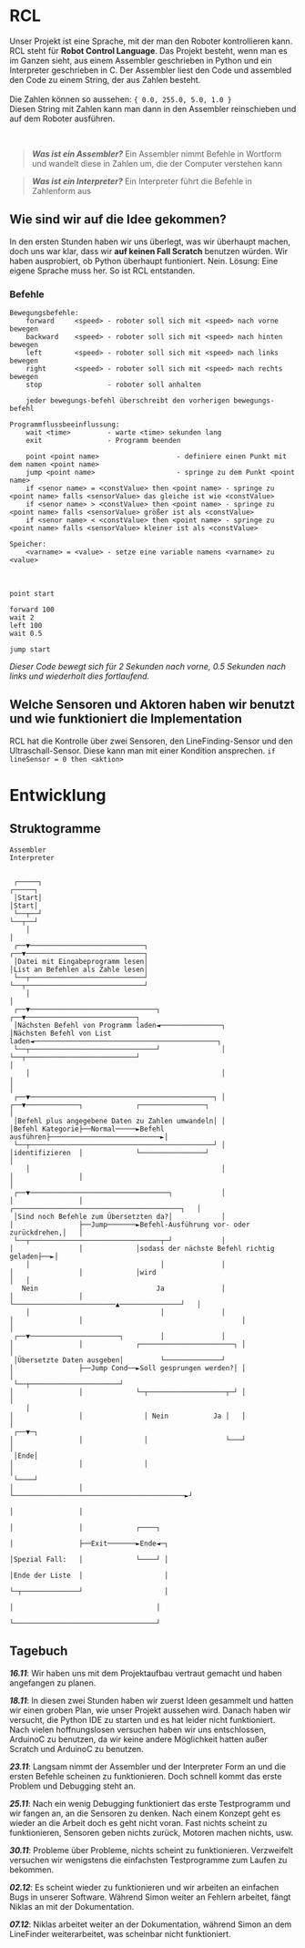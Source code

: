 # RCL
Unser Projekt ist eine Sprache, mit der man den Roboter kontrollieren kann. RCL steht für **Robot Control Language**. Das Projekt besteht, wenn man es im Ganzen sieht, 
aus einem Assembler geschrieben in Python und ein Interpreter geschrieben in C. Der Assembler liest den Code und assembled den Code zu einem String, 
der aus Zahlen besteht.
<br/>
<br/>
Die Zahlen können so aussehen:
  `{ 0.0, 255.0, 5.0, 1.0 }`
<br/>
Diesen String mit Zahlen kann man dann in den Assembler reinschieben und auf dem Roboter ausführen.

<br/>

> ***Was ist ein Assembler?*** Ein Assembler nimmt Befehle in Wortform und wandelt diese in Zahlen um, die der Computer verstehen kann

> ***Was ist ein Interpreter?*** Ein Interpreter führt die Befehle in Zahlenform aus


## Wie sind wir auf die Idee gekommen?
In den ersten Stunden haben wir uns überlegt, was wir überhaupt machen, doch uns war klar, dass wir **auf keinen Fall Scratch** benutzen würden. Wir haben ausprobiert, 
ob Python überhaupt funtioniert. Nein. Lösung: Eine eigene Sprache muss her.
So ist RCL entstanden. 

### Befehle
```
Bewegungsbefehle:
    forward     <speed> - roboter soll sich mit <speed> nach vorne bewegen
    backward    <speed> - roboter soll sich mit <speed> nach hinten bewegen 
    left        <speed> - roboter soll sich mit <speed> nach links bewegen
    right       <speed> - roboter soll sich mit <speed> nach rechts bewegen
    stop                - roboter soll anhalten

    jeder bewegungs-befehl überschreibt den vorherigen bewegungs-befehl

Programmflussbeeinflussung:
    wait <time>         - warte <time> sekunden lang
    exit                - Programm beenden

    point <point name> 				     - definiere einen Punkt mit dem namen <point name>
    jump <point name>				     - springe zu dem Punkt <point name>
    if <senor name> = <constValue> then <point name> - springe zu <point name> falls <sensorValue> das gleiche ist wie <constValue>
    if <senor name> > <constValue> then <point name> - springe zu <point name> falls <sensorValue> größer ist als <constValue>
    if <senor name> < <constValue> then <point name> - springe zu <point name> falls <sensorValue> kleiner ist als <constValue>

Speicher:
    <varname> = <value> - setze eine variable namens <varname> zu <value>

```

<br/>

```
point start

forward 100
wait 2
left 100
wait 0.5

jump start
```
*Dieser Code bewegt sich für 2 Sekunden nach vorne, 0.5 Sekunden nach links und wiederholt dies fortlaufend.*

## Welche Sensoren und Aktoren haben wir benutzt und wie funktioniert die Implementation
RCL hat die Kontrolle über zwei Sensoren, den LineFinding-Sensor und den Ultraschall-Sensor. Diese kann man mit einer Kondition ansprechen. ```if lineSensor = 0 then <aktion>```

# Entwicklung
## Struktogramme
```
Assembler                                                             Interpreter


 ┌─────┐                                                               ┌─────┐
 │Start│                                                               │Start│
 └──┬──┘                                                               └──┬──┘
    │                                                                     │
 ┌──▼────────────────────────────┐                                     ┌──▼─────────────────────────────┐
 │Datei mit Eingabeprogramm lesen│                                     │List an Befehlen als Zahle lesen│
 └──┬────────────────────────────┘                                     └──┬─────────────────────────────┘
    │                                                                     │
 ┌──▼───────────────────────────────┐                                  ┌──▼───────────────────────────┐
 │Nächsten Befehl von Programm laden◄───────────────┐                  │Nächsten Befehl von List laden◄─────────────────────────────────────────────┐
 └──┬───────────────────────────────┘               │                  └──┬───────────────────────────┘                                             │
    │                                               │                     │                                                                         │
 ┌──▼─────────────────────────────────────────────┐ │                  ┌──▼─────────────┐             ┌────────────────┐                            │
 │Befehl plus angegebene Daten zu Zahlen umwandeln│ │                  │Befehl Kategorie├──Normal─────►Befehl ausführen├───────────────────────────►│
 └──┬─────────────────────────────────────────────┘ │                  │identifizieren  │             └────────────────┘                            │
    │                                               │                  │                │                                                           │
 ┌──▼──────────────────────────────────┐            │                  │                │             ┌─────────────────────────────────────────┐   │
 │Sind noch Befehle zum Übersetzten da?│            │                  │                ├──Jump───────►Befehl-Ausführung vor- oder zurückdrehen,│   │
 └──┬────────────────────────────────┬─┘            │                  │                │             │sodass der nächste Befehl richtig geladen├──►│
    │                                │              │                  │                │             │wird                                     │   │
   Nein                             Ja              │                  │                │             └─────────────────────────▲───────────────┘   │
    │                                │              │                  │                │                                       │                   │
 ┌──▼──────────────────────┐         │              │                  │                │             ┌───────────────────────┐ │                   │
 │Übersetzte Daten ausgeben│         └──────────────┘                  │                ├──Jump Cond──►Soll gesprungen werden?│ │                   │
 └──┬──────────────────────┘                                           │                │             └─┬───────────────────┬─┘ │                   │
    │                                                                  │                │               │ Nein           Ja │   │                   │
 ┌──▼─┐                                                                │                │               │                   └───┘                   │
 │Ende│                                                                │                │               │                                           │
 └────┘                                                                │                │               └──────────────────────────────────────────►┘
                                                                       │                │
                                                                       │                │             ┌────┐
                                                                       │                ├──Exit───────►Ende◄─┐
                                                                       │Spezial Fall:   │             └────┘ │
                                                                       │Ende der Liste  │                    │
                                                                       └─┬──────────────┘                    │
                                                                         │                                   │
                                                                         └───────────────────────────────────┘
```



## Tagebuch
***16.11***: Wir haben uns mit dem Projektaufbau vertraut gemacht und haben angefangen zu planen.

***18.11***: In diesen zwei Stunden haben wir zuerst Ideen gesammelt und hatten wir einen groben Plan, wie unser Projekt aussehen wird. Danach haben wir versucht, die Python IDE zu starten und es hat leider nicht funktioniert. Nach vielen hoffnungslosen versuchen haben wir uns entschlossen, ArduinoC zu benutzen, da wir keine andere Möglichkeit hatten außer Scratch und ArduinoC zu benutzen.

***23.11***: Langsam nimmt der Assembler und der Interpreter Form an und die ersten Befehle scheinen zu funktionieren. Doch schnell kommt das erste Problem und Debugging steht an.

***25.11***: Nach ein wenig Debugging funktioniert das erste Testprogramm und wir fangen an, an die Sensoren zu denken. Nach einem Konzept geht es wieder an die Arbeit doch es geht nicht voran. Fast nichts scheint zu funktionieren, Sensoren geben nichts zurück, Motoren machen nichts, usw.

***30.11***: Probleme über Probleme, nichts scheint zu funktionieren. Verzweifelt versuchen wir wenigstens die einfachsten Testprogramme zum Laufen zu bekommen.

***02.12***: Es scheint wieder zu funktionieren und wir arbeiten an einfachen Bugs in unserer Software. Während Simon weiter an Fehlern arbeitet, fängt Niklas an mit der Dokumentation.

***07.12***: Niklas arbeitet weiter an der Dokumentation, während Simon an dem LineFinder weiterarbeitet, was scheinbar nicht funktioniert. 


